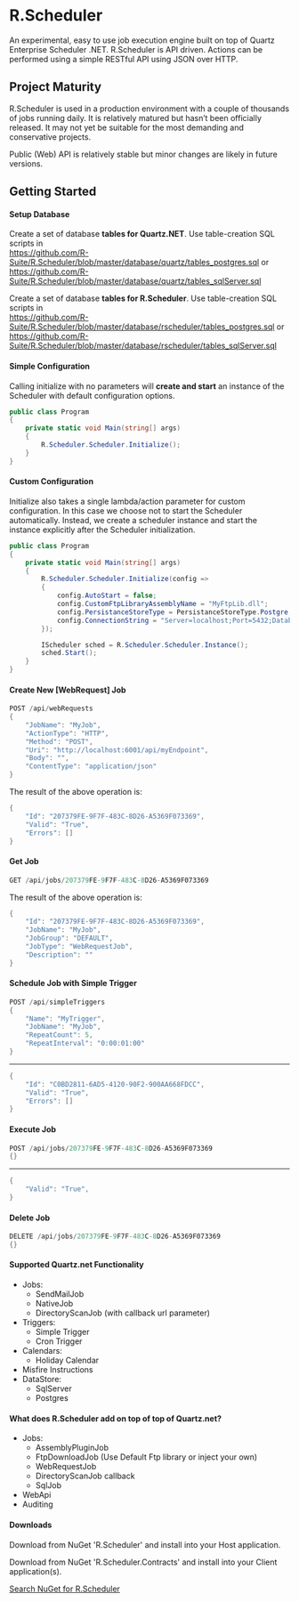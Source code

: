 # R.Scheduler
An experimental, easy to use job execution engine built on top of Quartz Enterprise Scheduler .NET. 
R.Scheduler is API driven. Actions can be performed using a simple RESTful API using JSON over HTTP.

## Project Maturity

R.Scheduler is used in a production environment with a couple of thousands of jobs running daily. It is relatively matured but hasn’t been officially released. It may not yet be suitable for the most demanding and conservative projects.

Public (Web) API is relatively stable but minor changes are likely in future versions.

## Getting Started

#### Setup Database

Create a set of database **tables for Quartz.NET**. Use table-creation SQL scripts in   
https://github.com/R-Suite/R.Scheduler/blob/master/database/quartz/tables_postgres.sql or   
https://github.com/R-Suite/R.Scheduler/blob/master/database/quartz/tables_sqlServer.sql  

Create a set of database **tables for R.Scheduler**. Use table-creation SQL scripts in  
https://github.com/R-Suite/R.Scheduler/blob/master/database/rscheduler/tables_postgres.sql or     
https://github.com/R-Suite/R.Scheduler/blob/master/database/rscheduler/tables_sqlServer.sql  


#### Simple Configuration

Calling initialize with no parameters will **create and start** an instance of the Scheduler with default configuration options.

```c#
public class Program
{
    private static void Main(string[] args)
    {
        R.Scheduler.Scheduler.Initialize();
    }
}
```

#### Custom Configuration

Initialize also takes a single lambda/action parameter for custom configuration. In this case we choose not to start the Scheduler automatically. Instead, we create a scheduler instance and start the instance explicitly after the Scheduler initialization.

```c#
public class Program
{
    private static void Main(string[] args)
    {
        R.Scheduler.Scheduler.Initialize(config =>
        {
            config.AutoStart = false;
            config.CustomFtpLibraryAssemblyName = "MyFtpLib.dll";
            config.PersistanceStoreType = PersistanceStoreType.Postgre;
            config.ConnectionString = "Server=localhost;Port=5432;Database=Scheduler;User Id=xxx;Password=xxx;";
        });

        IScheduler sched = R.Scheduler.Scheduler.Instance();
        sched.Start();
    }
}
```

#### Create New [WebRequest] Job

```c#
POST /api/webRequests
{
    "JobName": "MyJob",
    "ActionType": "HTTP",
    "Method": "POST",
    "Uri": "http://localhost:6001/api/myEndpoint",
    "Body": "",
    "ContentType": "application/json"
}
```
The result of the above operation is:
```c#
{
    "Id": "207379FE-9F7F-483C-8D26-A5369F073369",
    "Valid": "True",
    "Errors": []
}
```

#### Get Job

```c#
GET /api/jobs/207379FE-9F7F-483C-8D26-A5369F073369
```
The result of the above operation is:
```c#
{
    "Id": "207379FE-9F7F-483C-8D26-A5369F073369",
    "JobName": "MyJob",
    "JobGroup": "DEFAULT",
    "JobType": "WebRequestJob",
    "Description": ""
}
```

#### Schedule Job with Simple Trigger

```c#
POST /api/simpleTriggers
{
    "Name": "MyTrigger",
    "JobName": "MyJob",
    "RepeatCount": 5,
    "RepeatInterval": "0:00:01:00"
}
```
***
```c#
{
    "Id": "C0BD2811-6AD5-4120-90F2-900AA668FDCC",
    "Valid": "True",
    "Errors": []
}
```

#### Execute Job

```c#
POST /api/jobs/207379FE-9F7F-483C-8D26-A5369F073369
{}
```
***
```c#
{
    "Valid": "True",
}
```

#### Delete Job

```c#
DELETE /api/jobs/207379FE-9F7F-483C-8D26-A5369F073369
{}
```

#### Supported Quartz.net Functionality

- Jobs: 
  - SendMailJob
  - NativeJob
  - DirectoryScanJob (with callback url parameter)
- Triggers:
  - Simple Trigger
  - Cron Trigger
- Calendars:
  - Holiday Calendar
- Misfire Instructions
- DataStore:
  - SqlServer
  - Postgres

#### What does R.Scheduler add on top of top of Quartz.net?

- Jobs:
  - AssemblyPluginJob
  - FtpDownloadJob (Use Default Ftp library or inject your own)
  - WebRequestJob
  - DirectoryScanJob callback
  - SqlJob
- WebApi
- Auditing



#### Downloads

Download from NuGet 'R.Scheduler' and install into your Host application.

Download from NuGet 'R.Scheduler.Contracts' and install into your Client application(s).

[Search NuGet for R.Scheduler](http://nuget.org/packages?q=R.Scheduler)
